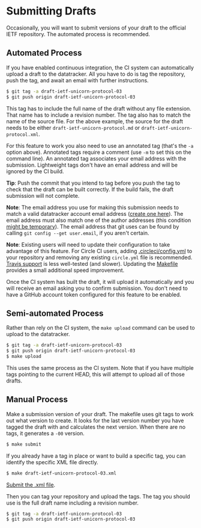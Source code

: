 # Submitting Drafts

Occasionally, you will want to submit versions of your draft to the official
IETF repository.  The automated process is recommended.


## Automated Process

If you have enabled continuous integration, the CI system can automatically
upload a draft to the datatracker.  All you have to do is tag the repository,
push the tag, and await an email with further instructions.

```sh
$ git tag -a draft-ietf-unicorn-protocol-03
$ git push origin draft-ietf-unicorn-protocol-03
```

This tag has to include the full name of the draft without any file extension.
That name has to include a revision number.  The tag also has to match the name
of the source file.  For the above example, the source for the draft needs to
be either `draft-ietf-unicorn-protocol.md` or
`draft-ietf-unicorn-protocol.xml`.

For this feature to work you also need to use an annotated tag (that's the `-a`
option above).  Annotated tags require a comment (use `-m` to set this on the
command line).  An annotated tag associates your email address with the
submission.  Lightweight tags don't have an email address and will be ignored
by the CI build.

**Tip**: Push the commit that you intend to tag before you push the tag to
check that the draft can be built correctly.  If the build fails, the draft
submission will not complete.

**Note**: The email address you use for making this submission needs to match a
valid datatracker account email address ([create one
here](https://datatracker.ietf.org/accounts/create/)).  The email address must
also match one of the author addresses (this condition [might be
temporary](https://trac.tools.ietf.org/tools/ietfdb/ticket/2390)).  The email
address that git uses can be found by calling `git config --get user.email`, if
you aren't certain.

**Note**: Existing users will need to update their configuration to take
advantage of this feature.  For Circle CI users, adding
[.circleci/config.yml](https://github.com/martinthomson/i-d-template/blob/master/template/.circleci/config.yml)
to your repository and removing any existing `circle.yml` file is recommended.
[Travis
support](https://github.com/martinthomson/i-d-template/blob/master/template/.travis.yml)
is less well-tested (and slower).  Updating the
[Makefile](https://github.com/martinthomson/i-d-template/blob/master/template/Makefile)
provides a small additional speed improvement.

Once the CI system has built the draft, it will upload it automatically and you
will receive an email asking you to confirm submission.  You don't need to have
a GitHub account token configured for this feature to be enabled.


## Semi-automated Process

Rather than rely on the CI system, the `make upload` command can be used to
upload to the datatracker.

```sh
$ git tag -a draft-ietf-unicorn-protocol-03
$ git push origin draft-ietf-unicorn-protocol-03
$ make upload
```

This uses the same process as the CI system.  Note that if you have multiple
tags pointing to the current HEAD, this will attempt to upload all of those
drafts.


## Manual Process

Make a submission version of your draft.  The makefile uses git tags to work out
what version to create.  It looks for the last version number you have tagged
the draft with and calculates the next version.  When there are no tags, it
generates a `-00` version.

```sh
$ make submit
```

If you already have a tag in place or want to build a specific tag, you can
identify the specific XML file directly.

```sh
$ make draft-ietf-unicorn-protocol-03.xml
```

[Submit the .xml file](https://datatracker.ietf.org/submit/).

Then you can tag your repository and upload the tags.  The tag you should
use is the full draft name including a revision number.

```sh
$ git tag -a draft-ietf-unicorn-protocol-03
$ git push origin draft-ietf-unicorn-protocol-03
```
